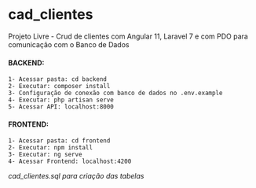 # cad_clientes

Projeto Livre - Crud de clientes com Angular 11, Laravel 7 e com PDO para comunicação com o Banco de Dados

#### BACKEND:
    1- Acessar pasta: cd backend
    2- Executar: composer install
    3- Configuração de conexão com banco de dados no .env.example
    4- Executar: php artisan serve
    5- Acessar API: localhost:8000

#### FRONTEND:
    1- Acessar pasta: cd frontend
    2- Executar: npm install
    3- Executar: ng serve
    4- Acessar Frontend: localhost:4200

*cad_clientes.sql para criação das tabelas*
